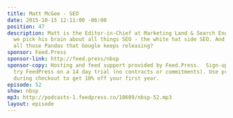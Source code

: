 ```yaml
---
title: Matt McGee - SEO
date: 2015-10-15 12:11:00 -06:00
position: 47
description: Matt is the Editor-in-Chief at Marketing Land & Search Engine Land so
  we pick his brain about all things SEO - the white hat side SEO. And what’s up with
  all those Pandas that Google keeps releasing?
sponsor: Feed.Press
sponsor-link: http://feed.press/nbsp
sponsor-copy: Hosting and feed support provided by Feed.Press.  Sign-up today and
  try FeedPress on a 14 day trial (no contracts or commitments). Use promo code *nbsp*
  during checkout to get 10% off your first year.
episode: 52
show: nbsp
mp3: http://podcasts-1.feedpress.co/10609/nbsp-52.mp3
layout: episode
---
```


